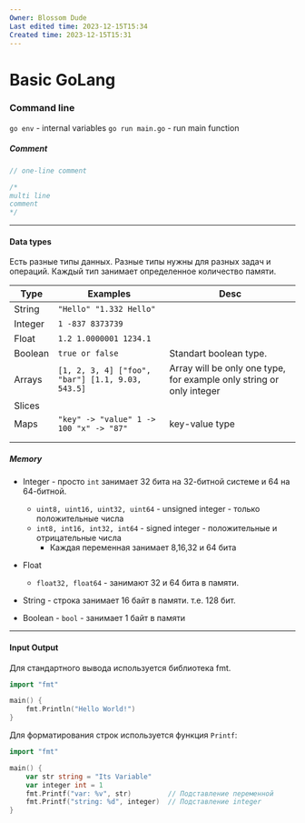 ```yaml
---
Owner: Blossom Dude
Last edited time: 2023-12-15T15:34
Created time: 2023-12-15T15:31
---
```

# Basic GoLang

### Command line
`go env` - internal variables
`go run main.go` - run main function
##### Comment
```go
// one-line comment

/*
multi line
comment
*/
``` 

---
#### Data types

Есть разные типы данных. Разные типы нужны для разных задач и операций. Каждый тип занимает определенное количество памяти.

| Type    | Examples                                         | Desc                                                                 |
| ------- | ------------------------------------------------ | -------------------------------------------------------------------- |
| String  | `"Hello" "1.332 Hello"`                          |                                                                      |
| Integer | `1 -837 8373739`                                 |                                                                      |
| Float   | `1.2 1.0000001 1234.1`                           |                                                                      |
| Boolean | `true or false`                                  | Standart boolean type.                                               |
| Arrays  | `[1, 2, 3, 4] ["foo", "bar"] [1.1, 9.03, 543.5]` | Array will be only one type, for example only string or only integer |
| Slices  |                                                  |                                                                      |
| Maps    | `"key" -> "value" 1 -> 100 "x" -> "87"`          | key-value type                                                       |
|         |                                                  |                                                                      |
|         |                                                  |                                                                      |
##### Memory

- Integer - просто `int` занимает 32 бита на 32-битной системе и 64 на 64-битной.
	- `uint8, uint16, uint32, uint64` - unsigned integer - только положительные числа
	- `int8, int16, int32, int64` - signed integer - положительные и отрицательные числа
		- Каждая переменная занимает 8,16,32 и 64 бита 

- Float
	- `float32, float64` - занимают 32 и 64 бита в памяти.

- String - строка занимает 16 байт в памяти. т.е. 128 бит.

- Boolean - `bool` - занимает 1 байт в памяти

---
#### Input Output

Для стандартного вывода используется библиотека fmt.
```go
import "fmt"

main() {
	fmt.Println("Hello World!")
}
```

Для форматирования строк используется функция `Printf`:
```go
import "fmt"

main() {
	var str string = "Its Variable"
	var integer int = 1 
	fmt.Printf("var: %v", str)         // Подставление переменной
	fmt.Printf("string: %d", integer)  // Подставление integer
}
```
